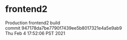 # frontend2  
Production frontend2 build  
commit 947178da7be7790f7439ee5b8017321e4a5e9ab9  
Thu Feb 4 17:52:06 PST 2021  
